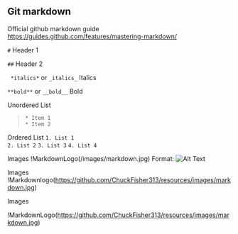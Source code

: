 ## Git markdown ##

Official github markdown guide https://guides.github.com/features/mastering-markdown/

` # ` Header 1 

` ## ` Header 2 

` *italics*` or ` _italics_ ` Italics 

` **bold** ` or ` __bold__ ` Bold 


Unordered List 
> ` * Item 1 `  
> ` * Item 2 ` 

Ordered List 
` 1. List 1 `    
` 2. List 2 `
` 3. List 3 ` 
` 4. List 4 ` 

Images 
!MarkdownLogo(/images/markdown.jpg)
Format: ![Alt Text](url)

Images 
!Markdownlogo(https://github.com/ChuckFisher313/resources/images/markdown.jpg)

Images 

!MarkdownLogo(https://github.com/ChuckFisher313/resources/images/markdown.jpg)